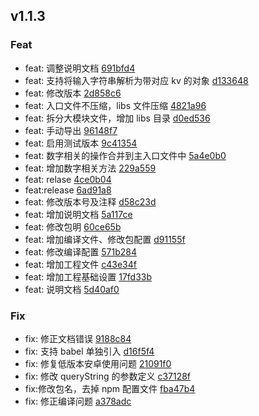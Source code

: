 ## v1.1.3

### Feat
- feat: 调整说明文档 [691bfd4](https://github.com/x-dirve/utils/commit/691bfd427b0b776dc5ec08b2de004cc1beef3143)
- feat: 支持将输入字符串解析为带对应 kv 的对象 [d133648](https://github.com/x-dirve/utils/commit/d133648452e30a5f3586dacbc19ab54a7543f913)
- feat: 修改版本 [2d858c6](https://github.com/x-dirve/utils/commit/2d858c67ec463bb159435d2cd02cebe3350b96df)
- feat: 入口文件不压缩，libs 文件压缩 [4821a96](https://github.com/x-dirve/utils/commit/4821a96b461fe758a4e98ad5ee38155979222b75)
- feat: 拆分大模块文件，增加 libs 目录 [d0ed536](https://github.com/x-dirve/utils/commit/d0ed5361922326e7729db8efd7ab3805af7b62eb)
- feat: 手动导出 [96148f7](https://github.com/x-dirve/utils/commit/96148f7e9692f56fb917794d40e21009e167794d)
- feat: 启用测试版本 [9c41354](https://github.com/x-dirve/utils/commit/9c413542c10ae883cd18dbcefb43609d0b448001)
- feat: 数字相关的操作合并到主入口文件中 [5a4e0b0](https://github.com/x-dirve/utils/commit/5a4e0b0f4d32f9060b248db4cf556d7ae328b66f)
- feat: 增加数字相关方法 [229a559](https://github.com/x-dirve/utils/commit/229a559cdb1c402f0f3363c647daa49dd438769c)
- feat: relase [4ce0b04](https://github.com/x-dirve/utils/commit/4ce0b0406aa3d7203341f32c8311057e72be9c3c)
- feat:release [6ad91a8](https://github.com/x-dirve/utils/commit/6ad91a85d58247453134871cab3a2c1489fc56da)
- feat: 修改版本号及注释 [d58c23d](https://github.com/x-dirve/utils/commit/d58c23d159b67e99a004a638ff3da18340320377)
- feat: 增加说明文档 [5a117ce](https://github.com/x-dirve/utils/commit/5a117ce20e76cea0f0f5b06cb67bb4ded41706e7)
- feat: 修改包明 [60ce65b](https://github.com/x-dirve/utils/commit/60ce65bc0945e0049b1dbabacab75e6eaddcbafd)
- feat: 增加编译文件、修改包配置 [d91155f](https://github.com/x-dirve/utils/commit/d91155f9d44a59744ddd58d742c8d0edf77fabd8)
- feat: 修改编译配置 [571b284](https://github.com/x-dirve/utils/commit/571b284c8456bc83d9571367e87be9b09da035c7)
- feat: 增加工程文件 [c43e34f](https://github.com/x-dirve/utils/commit/c43e34f4ed705d3339b009de202d8bdfe724cec6)
- feat: 增加工程基础设置 [17fd33b](https://github.com/x-dirve/utils/commit/17fd33b081bba48eb652c9654e3a13adc4b11516)
- feat: 说明文档 [5d40af0](https://github.com/x-dirve/utils/commit/5d40af042b982920c5fa841fb06fb5be44493c7c)

### Fix
- fix: 修正文档错误 [9188c84](https://github.com/x-dirve/utils/commit/9188c84a90aa90ac16d481e968a5d2c02303c987)
- fix: 支持 babel 单独引入 [d16f5f4](https://github.com/x-dirve/utils/commit/d16f5f47845322e1ab5186f6c759b3dd5ce50066)
- fix: 修复低版本安卓使用问题 [21091f0](https://github.com/x-dirve/utils/commit/21091f09ea331b9a639178231f1e51f83e2e355d)
- fix: 修改 queryString 的参数定义 [c37128f](https://github.com/x-dirve/utils/commit/c37128f02cc16889177d89d06353fbab8275359a)
- fix:修改包名，去掉 npm 配置文件 [fba47b4](https://github.com/x-dirve/utils/commit/fba47b43199d0da5eb1dd93ce047145fc5d08fec)
- fix: 修正编译问题 [a378adc](https://github.com/x-dirve/utils/commit/a378adc626e8d6f5cc3a7158eac3a72da37810f8)

